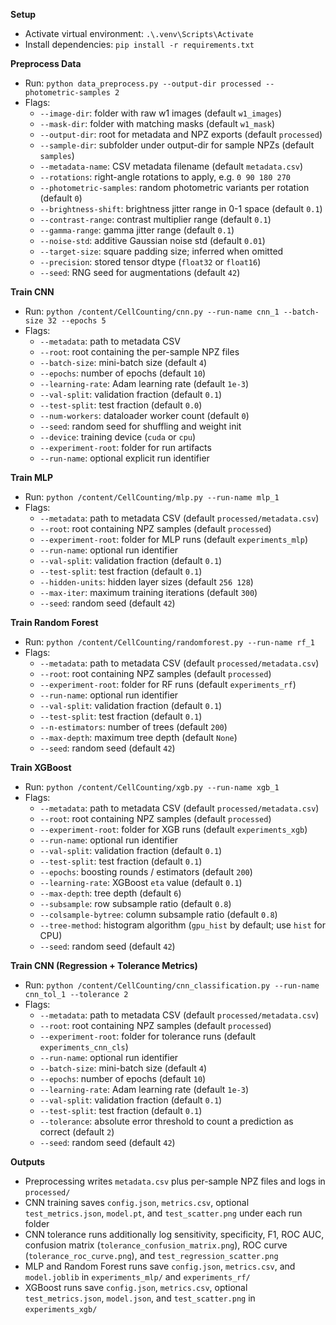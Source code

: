 **Setup**
- Activate virtual environment: `.\.venv\Scripts\Activate`
- Install dependencies: `pip install -r requirements.txt`

**Preprocess Data**
- Run: `python data_preprocess.py --output-dir processed --photometric-samples 2`
- Flags:
  - `--image-dir`: folder with raw w1 images (default `w1_images`)
  - `--mask-dir`: folder with matching masks (default `w1_mask`)
  - `--output-dir`: root for metadata and NPZ exports (default `processed`)
  - `--sample-dir`: subfolder under output-dir for sample NPZs (default `samples`)
  - `--metadata-name`: CSV metadata filename (default `metadata.csv`)
  - `--rotations`: right-angle rotations to apply, e.g. `0 90 180 270`
  - `--photometric-samples`: random photometric variants per rotation (default `0`)
  - `--brightness-shift`: brightness jitter range in 0-1 space (default `0.1`)
  - `--contrast-range`: contrast multiplier range (default `0.1`)
  - `--gamma-range`: gamma jitter range (default `0.1`)
  - `--noise-std`: additive Gaussian noise std (default `0.01`)
  - `--target-size`: square padding size; inferred when omitted
  - `--precision`: stored tensor dtype (`float32` or `float16`)
  - `--seed`: RNG seed for augmentations (default `42`)

**Train CNN**
- Run: `python /content/CellCounting/cnn.py --run-name cnn_1 --batch-size 32 --epochs 5`
- Flags:
  - `--metadata`: path to metadata CSV
  - `--root`: root containing the per-sample NPZ files
  - `--batch-size`: mini-batch size (default `4`)
  - `--epochs`: number of epochs (default `10`)
  - `--learning-rate`: Adam learning rate (default `1e-3`)
  - `--val-split`: validation fraction (default `0.1`)
  - `--test-split`: test fraction (default `0.0`)
  - `--num-workers`: dataloader worker count (default `0`)
  - `--seed`: random seed for shuffling and weight init
  - `--device`: training device (`cuda` or `cpu`)
  - `--experiment-root`: folder for run artifacts
  - `--run-name`: optional explicit run identifier

**Train MLP**
- Run: `python /content/CellCounting/mlp.py --run-name mlp_1`
- Flags:
  - `--metadata`: path to metadata CSV (default `processed/metadata.csv`)
  - `--root`: root containing NPZ samples (default `processed`)
  - `--experiment-root`: folder for MLP runs (default `experiments_mlp`)
  - `--run-name`: optional run identifier
  - `--val-split`: validation fraction (default `0.1`)
  - `--test-split`: test fraction (default `0.1`)
  - `--hidden-units`: hidden layer sizes (default `256 128`)
  - `--max-iter`: maximum training iterations (default `300`)
  - `--seed`: random seed (default `42`)

**Train Random Forest**
- Run: `python /content/CellCounting/randomforest.py --run-name rf_1`
- Flags:
  - `--metadata`: path to metadata CSV (default `processed/metadata.csv`)
  - `--root`: root containing NPZ samples (default `processed`)
  - `--experiment-root`: folder for RF runs (default `experiments_rf`)
  - `--run-name`: optional run identifier
  - `--val-split`: validation fraction (default `0.1`)
  - `--test-split`: test fraction (default `0.1`)
  - `--n-estimators`: number of trees (default `200`)
  - `--max-depth`: maximum tree depth (default `None`)
  - `--seed`: random seed (default `42`)

**Train XGBoost**
- Run: `python /content/CellCounting/xgb.py --run-name xgb_1`
- Flags:
  - `--metadata`: path to metadata CSV (default `processed/metadata.csv`)
  - `--root`: root containing NPZ samples (default `processed`)
  - `--experiment-root`: folder for XGB runs (default `experiments_xgb`)
  - `--run-name`: optional run identifier
  - `--val-split`: validation fraction (default `0.1`)
  - `--test-split`: test fraction (default `0.1`)
  - `--epochs`: boosting rounds / estimators (default `200`)
  - `--learning-rate`: XGBoost `eta` value (default `0.1`)
  - `--max-depth`: tree depth (default `6`)
  - `--subsample`: row subsample ratio (default `0.8`)
  - `--colsample-bytree`: column subsample ratio (default `0.8`)
  - `--tree-method`: histogram algorithm (`gpu_hist` by default; use `hist` for CPU)
  - `--seed`: random seed (default `42`)

**Train CNN (Regression + Tolerance Metrics)**
- Run: `python /content/CellCounting/cnn_classification.py --run-name cnn_tol_1 --tolerance 2`
- Flags:
  - `--metadata`: path to metadata CSV (default `processed/metadata.csv`)
  - `--root`: root containing NPZ samples (default `processed`)
  - `--experiment-root`: folder for tolerance runs (default `experiments_cnn_cls`)
  - `--run-name`: optional run identifier
  - `--batch-size`: mini-batch size (default `4`)
  - `--epochs`: number of epochs (default `10`)
  - `--learning-rate`: Adam learning rate (default `1e-3`)
  - `--val-split`: validation fraction (default `0.1`)
  - `--test-split`: test fraction (default `0.1`)
  - `--tolerance`: absolute error threshold to count a prediction as correct (default `2`)
  - `--seed`: random seed (default `42`)

**Outputs**
- Preprocessing writes `metadata.csv` plus per-sample NPZ files and logs in `processed/`
- CNN training saves `config.json`, `metrics.csv`, optional `test_metrics.json`, `model.pt`, and `test_scatter.png` under each run folder
- CNN tolerance runs additionally log sensitivity, specificity, F1, ROC AUC, confusion matrix (`tolerance_confusion_matrix.png`), ROC curve (`tolerance_roc_curve.png`), and `test_regression_scatter.png`
- MLP and Random Forest runs save `config.json`, `metrics.csv`, and `model.joblib` in `experiments_mlp/` and `experiments_rf/`
- XGBoost runs save `config.json`, `metrics.csv`, optional `test_metrics.json`, `model.json`, and `test_scatter.png` in `experiments_xgb/`

